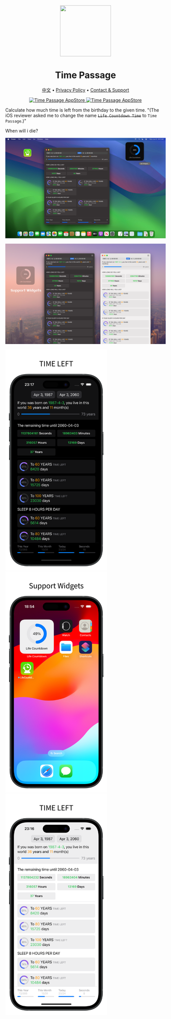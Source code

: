 <div align="center">
	<br />
	<br />
	<img src="https://github.com/jaywcjlove/time-passage/assets/1680273/70bf83db-c1b0-4187-ad9c-dee7a99ab1ca" width="160" height="160">
	<h1>Time Passage</h1>
  <!--rehype:style=border: 0;-->
	<p>
		<a href="./README.zh.md">中文</a> • 
		<a href="./privacy-policy.md">Privacy Policy</a> • 
		<a href="https://wangchujiang.com/#/contact">Contact & Support</a>
	</p>
	<p>
		<a target="_blank" href="https://apps.apple.com/app/time-passage/id6479194014" title="Time Passage for macOS"><img alt="Time Passage AppStore" src="https://tools.applemediaservices.com/api/badges/download-on-the-mac-app-store/black/en-us?size=250x83&amp;releaseDate=1705968000" height="51">
		</a>
		<a href="https://apps.apple.com/app/time-passage/id6479194014?platform=iphone" title="Time Passage for iOS"><img src="https://tools.applemediaservices.com/api/badges/download-on-the-app-store/black/en-us?size=250x83" alt="Time Passage AppStore"  height="51"></a>
	</p>
</div>

Calculate how much time is left from the birthday to the given time. "(The iOS reviewer asked me to change the name ~~`Life Countdown Time`~~ to `Time Passage`.)"

When will i die? 

![Time Passage screenshots-1](./assets/screenshots-1.png)

![Time Passage screenshots-2](./assets/screenshots-2.png)

<img src="./assets/screenshots-3.png" width="320"  title="Time Passage for iOS" /><img src="./assets/screenshots-4.png" width="320"  title="Time Passage for iOS" /><img src="./assets/screenshots-5.png" width="320"  title="Time Passage for iOS" />
